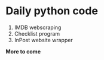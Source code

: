 # Daily python code
1. IMDB webscraping
2. Checklist program
3. InPost website wrapper

**More to come**
